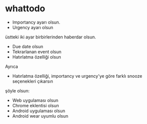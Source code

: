 # whattodo

- Importancy ayarı olsun.
- Urgency ayarı olsun

üstteki iki ayar birbirlerinden haberdar olsun.

- Due date olsun
- Tekrarlanan event olsun
- Hatırlatma özelliği olsun

Ayrıca
- Hatırlatma özelliği, importancy ve urgency'ye göre farklı snooze seçenekleri çıkarsın

şöyle olsun:
- Web uygulaması olsun
- Chrome eklentisi olsun
- Android uygulaması olsun
- Android wear uyumlu olsun
